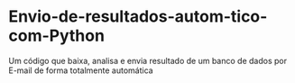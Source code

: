 # Envio-de-resultados-autom-tico-com-Python
Um código que baixa, analisa e envia resultado de um banco de dados por E-mail de forma totalmente automática

